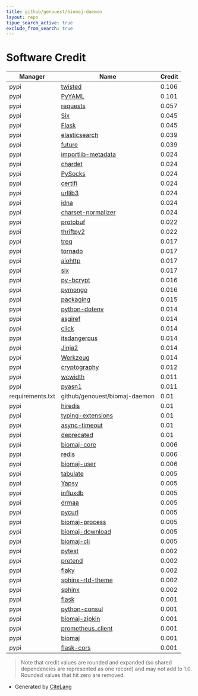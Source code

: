 ```yaml
---
title: github/genouest/biomaj-daemon
layout: repo
tipue_search_active: true
exclude_from_search: true
---
```

# Software Credit

|Manager|Name|Credit|
|-------|----|------|
|pypi|[twisted](https://pypi.org/project/twisted)|0.106|
|pypi|[PyYAML](https://pyyaml.org/)|0.101|
|pypi|[requests](https://requests.readthedocs.io)|0.057|
|pypi|[Six](https://pypi.org/project/Six)|0.045|
|pypi|[Flask](https://pypi.org/project/Flask)|0.045|
|pypi|[elasticsearch](https://pypi.org/project/elasticsearch)|0.039|
|pypi|[future](https://pypi.org/project/future)|0.039|
|pypi|[importlib-metadata](https://github.com/python/importlib_metadata)|0.024|
|pypi|[chardet](https://pypi.org/project/chardet)|0.024|
|pypi|[PySocks](https://pypi.org/project/PySocks)|0.024|
|pypi|[certifi](https://pypi.org/project/certifi)|0.024|
|pypi|[urllib3](https://pypi.org/project/urllib3)|0.024|
|pypi|[idna](https://pypi.org/project/idna)|0.024|
|pypi|[charset-normalizer](https://pypi.org/project/charset-normalizer)|0.024|
|pypi|[protobuf](https://pypi.org/project/protobuf)|0.022|
|pypi|[thriftpy2](https://pypi.org/project/thriftpy2)|0.022|
|pypi|[treq](https://pypi.org/project/treq)|0.017|
|pypi|[tornado](https://pypi.org/project/tornado)|0.017|
|pypi|[aiohttp](https://pypi.org/project/aiohttp)|0.017|
|pypi|[six](https://pypi.org/project/six)|0.017|
|pypi|[py-bcrypt](https://code.google.com/p/py-bcrypt)|0.016|
|pypi|[pymongo](http://github.com/mongodb/mongo-python-driver)|0.016|
|pypi|[packaging](https://pypi.org/project/packaging)|0.015|
|pypi|[python-dotenv](https://pypi.org/project/python-dotenv)|0.014|
|pypi|[asgiref](https://pypi.org/project/asgiref)|0.014|
|pypi|[click](https://pypi.org/project/click)|0.014|
|pypi|[itsdangerous](https://pypi.org/project/itsdangerous)|0.014|
|pypi|[Jinja2](https://pypi.org/project/Jinja2)|0.014|
|pypi|[Werkzeug](https://pypi.org/project/Werkzeug)|0.014|
|pypi|[cryptography](https://github.com/pyca/cryptography)|0.012|
|pypi|[wcwidth](https://pypi.org/project/wcwidth)|0.011|
|pypi|[pyasn1](https://pypi.org/project/pyasn1)|0.011|
|requirements.txt|github/genouest/biomaj-daemon|0.01|
|pypi|[hiredis](https://github.com/redis/hiredis-py)|0.01|
|pypi|[typing-extensions](https://typing.readthedocs.io/)|0.01|
|pypi|[async-timeout](https://pypi.org/project/async-timeout)|0.01|
|pypi|[deprecated](https://pypi.org/project/deprecated)|0.01|
|pypi|[biomaj-core](http://biomaj.genouest.org)|0.006|
|pypi|[redis](https://github.com/redis/redis-py)|0.006|
|pypi|[biomaj-user](http://biomaj.genouest.org)|0.006|
|pypi|[tabulate](https://github.com/astanin/python-tabulate)|0.005|
|pypi|[Yapsy](https://pypi.org/project/Yapsy)|0.005|
|pypi|[influxdb](https://pypi.org/project/influxdb)|0.005|
|pypi|[drmaa](https://pypi.org/project/drmaa)|0.005|
|pypi|[pycurl](https://pypi.org/project/pycurl)|0.005|
|pypi|[biomaj-process](https://pypi.org/project/biomaj-process)|0.005|
|pypi|[biomaj-download](https://pypi.org/project/biomaj-download)|0.005|
|pypi|[biomaj-cli](https://pypi.org/project/biomaj-cli)|0.005|
|pypi|[pytest](https://pypi.org/project/pytest)|0.002|
|pypi|[pretend](https://pypi.org/project/pretend)|0.002|
|pypi|[flaky](https://pypi.org/project/flaky)|0.002|
|pypi|[sphinx-rtd-theme](https://pypi.org/project/sphinx-rtd-theme)|0.002|
|pypi|[sphinx](https://pypi.org/project/sphinx)|0.002|
|pypi|[flask](https://palletsprojects.com/p/flask)|0.001|
|pypi|[python-consul](https://github.com/cablehead/python-consul)|0.001|
|pypi|[biomaj-zipkin](http://biomaj.genouest.org)|0.001|
|pypi|[prometheus_client](https://github.com/prometheus/client_python)|0.001|
|pypi|[biomaj](http://biomaj.genouest.org)|0.001|
|pypi|[flask-cors](https://github.com/corydolphin/flask-cors)|0.001|


> Note that credit values are rounded and expanded (so shared dependencies are represented as one record) and may not add to 1.0. Rounded values that hit zero are removed.


- Generated by [CiteLang](https://github.com/vsoch/citelang)
